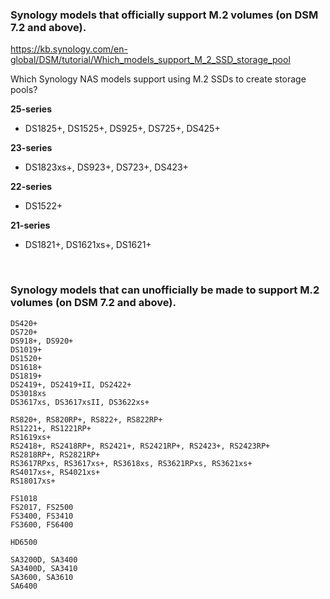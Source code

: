 ### Synology models that officially support M.2 volumes (on DSM 7.2 and above).

https://kb.synology.com/en-global/DSM/tutorial/Which_models_support_M_2_SSD_storage_pool

Which Synology NAS models support using M.2 SSDs to create storage pools?

**25-series**
- DS1825+, DS1525+, DS925+, DS725+, DS425+

**23-series**
- DS1823xs+, DS923+, DS723+, DS423+

**22-series**
- DS1522+

**21-series**
- DS1821+, DS1621xs+, DS1621+

<br>

### Synology models that can unofficially be made to support M.2 volumes (on DSM 7.2 and above).

```
DS420+
DS720+
DS918+, DS920+
DS1019+
DS1520+
DS1618+
DS1819+
DS2419+, DS2419+II, DS2422+
DS3018xs
DS3617xs, DS3617xsII, DS3622xs+

RS820+, RS820RP+, RS822+, RS822RP+
RS1221+, RS1221RP+
RS1619xs+
RS2418+, RS2418RP+, RS2421+, RS2421RP+, RS2423+, RS2423RP+
RS2818RP+, RS2821RP+
RS3617RPxs, RS3617xs+, RS3618xs, RS3621RPxs, RS3621xs+
RS4017xs+, RS4021xs+
RS18017xs+

FS1018
FS2017, FS2500
FS3400, FS3410
FS3600, FS6400

HD6500

SA3200D, SA3400
SA3400D, SA3410
SA3600, SA3610
SA6400
```
